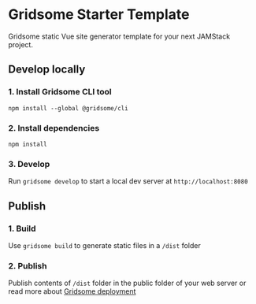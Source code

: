 # Gridsome Starter Template

Gridsome static Vue site generator template for your next JAMStack project.

## Develop locally

### 1. Install Gridsome CLI tool
`npm install --global @gridsome/cli`

### 2. Install dependencies
`npm install`

### 3. Develop
Run `gridsome develop` to start a local dev server at `http://localhost:8080`

## Publish

### 1. Build
Use `gridsome build` to generate static files in a `/dist` folder

### 2. Publish
Publish contents of `/dist` folder in the public folder of your web server or read more about [Gridsome deployment](https://gridsome.org/docs/deployment/)
